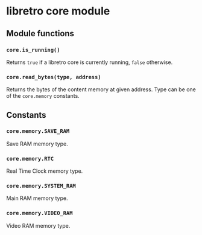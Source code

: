 # libretro core module

## Module functions

### `core.is_running()`

Returns `true` if a libretro core is currently running, `false` otherwise.

### `core.read_bytes(type, address)`

Returns the bytes of the content memory at given address. Type can be one of the `core.memory` constants.

## Constants

### `core.memory.SAVE_RAM`

Save RAM memory type.

### `core.memory.RTC`

Real Time Clock memory type.

### `core.memory.SYSTEM_RAM`

Main RAM memory type.

### `core.memory.VIDEO_RAM`

Video RAM memory type.
